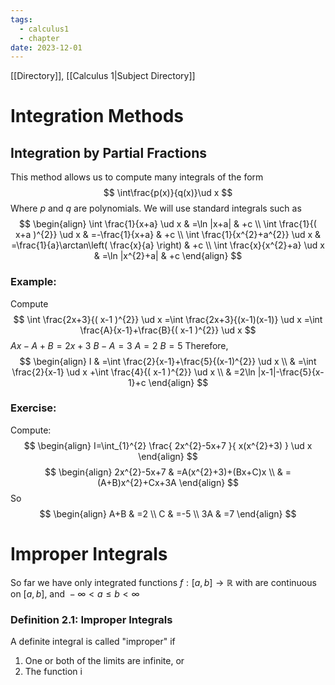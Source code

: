 ```yaml
---
tags:
  - calculus1
  - chapter
date: 2023-12-01
---
```

[[Directory]], [[Calculus 1|Subject Directory]]
# Integration Methods
## Integration by Partial Fractions
This method allows us to compute many integrals of the form
$$
\int\frac{p(x)}{q(x)}\ud x
$$
Where $p$ and $q$ are polynomials. We will use standard integrals such as
$$
\begin{align}
 \int \frac{1}{x+a} \ud x  & =\ln |x+a| &   +c   \\
 \int \frac{1}{( x+a )^{2}} \ud x  & =-\frac{1}{x+a}  & +c \\
\int \frac{1}{x^{2}+a^{2}} \ud x  & =\frac{1}{a}\arctan\left( \frac{x}{a} \right) &   +c \\
\int \frac{x}{x^{2}+a} \ud x  & =\ln |x^{2}+a| &  +c
 \end{align}
$$
### Example:
Compute 
$$
\int \frac{2x+3}{( x-1 )^{2}}  \ud x =\int \frac{2x+3}{(x-1)(x-1)}  \ud x =\int \frac{A}{x-1}+\frac{B}{( x-1 )^{2}} \ud x 
$$
${} Ax-A+B=2x+3$
${} B-A=3 {}$
${} A=2 {}$
${} B=5 {}$
Therefore,
$$
\begin{align}
 I & =\int \frac{2}{x-1}+\frac{5}{(x-1)^{2}} \ud x   \\
& =\int \frac{2}{x-1} \ud x +\int \frac{4}{( x-1 )^{2}} \ud x    \\
 & =2\ln |x-1|-\frac{5}{x-1}+c
 \end{align}
$$
### Exercise:
Compute:
$$
\begin{align}
 I=\int_{1}^{2} \frac{ 2x^{2}-5x+7 }{ x(x^{2}+3) } \ud x   
 \end{align}
$$
$$
\begin{align}
 2x^{2}-5x+7 & =A(x^{2}+3)+(Bx+C)x   \\
 & =(A+B)x^{2}+Cx+3A
 \end{align}
$$
So
$$
\begin{align}
 A+B & =2   \\
C & =-5 \\
 3A & =7 
 \end{align}
$$

# Improper Integrals
So far we have only integrated functions ${} f:[a,\, b]\to{}\mathbb{R} {}$ with are continuous on ${} [a,\, b] {}$, and ${} -\infty<a\leq b<\infty {}$
### Definition 2.1: Improper Integrals
A definite integral is called "improper" if
1. One or both of the limits are infinite, or
2. The function i
